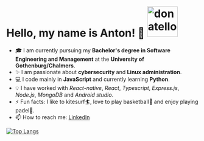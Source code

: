 
# Hello, my name is Anton! 👋 <img src=http://pa1.narvii.com/6207/14f6c612603c7daa47fc49a4cf42641841216359_hq.gif alt="donatello" width="80">




 -  🎓 I am currently pursuing my **Bachelor's degree in Software Engineering and Management** at the **University of Gothenburg/Chalmers**.
 -  ✨ I am passionate about **cybersecurity** and **Linux administration**.
 -  :computer: I code mainly in **JavaScript** and currently learning **Python**.
 -  :bulb:  I have worked with *React-native*, *React*, *Typescript*, *Express.js*, *Node.js*, *MongoDB* and *Android studio*. 
 -  ⚡ Fun facts: I like to kitesurf:surfer:, love to play basketball:basketball: and enjoy playing padel:tennis:.
 -  📫 How to reach me: [LinkedIn](https://www.linkedin.com/in/anton-golubenko-957a03212/)




[![Top Langs](https://github-readme-stats.vercel.app/api/top-langs/?username=d0nate110&layout=compact)](https://github.com/github-readme-stats)
  

<!--
**d0nate110/d0nate110** is a ✨ _special_ ✨ repository because its `README.md` (this file) appears on your GitHub profile.

Here are some ideas to get you started:

- 🔭 I’m currently working on ...
- 🌱 I’m currently learning ...
- 👯 I’m looking to collaborate on ...
- 🤔 I’m looking for help with ...
- 💬 Ask me about ...
- 📫 How to reach me: ...
- 😄 Pronouns: ...
- ⚡ Fun fact: ...
-->
